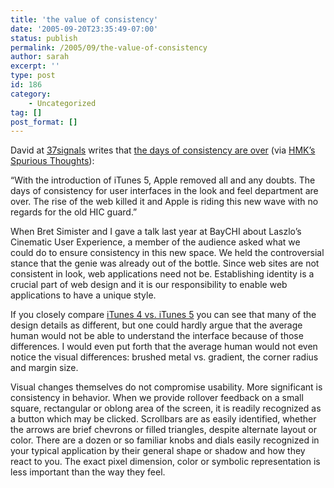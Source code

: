 ```yaml
---
title: 'the value of consistency'
date: '2005-09-20T23:35:49-07:00'
status: publish
permalink: /2005/09/the-value-of-consistency
author: sarah
excerpt: ''
type: post
id: 186
category:
    - Uncategorized
tag: []
post_format: []
---
```

David at [37signals](http://37signals.com) writes that [the days of consistency are over](http://37signals.com/svn/archives2/the_days_of_consistency_are_over.php) (via [HMK’s Spurious Thoughts](http://www.extragroup.de/weblog/hmk/archives/002238.html)):

“With the introduction of iTunes 5, Apple removed all and any doubts. The days of consistency for user interfaces in the look and feel department are over. The rise of the web killed it and Apple is riding this new wave with no regards for the old HIC guard.”

When Bret Simister and I gave a talk last year at BayCHI about Laszlo’s Cinematic User Experience, a member of the audience asked what we could do to ensure consistency in this new space. We held the controversial stance that the genie was already out of the bottle. Since web sites are not consistent in look, web applications need not be. Establishing identity is a crucial part of web design and it is our responsibility to enable web applications to have a unique style.

If you closely compare [iTunes 4 vs. iTunes 5](http://www.beadesigngroup.com/blog/archives/2005/09/itunes_4_vs_itunes_5_1.html) you can see that many of the design details as different, but one could hardly argue that the average human would not be able to understand the interface because of those differences. I would even put forth that the average human would not even notice the visual differences: brushed metal vs. gradient, the corner radius and margin size.

Visual changes themselves do not compromise usability. More significant is consistency in behavior. When we provide rollover feedback on a small square, rectangular or oblong area of the screen, it is readily recognized as a button which may be clicked. Scrollbars are as easily identified, whether the arrows are brief chevrons or filled triangles, despite alternate layout or color. There are a dozen or so familiar knobs and dials easily recognized in your typical application by their general shape or shadow and how they react to you. The exact pixel dimension, color or symbolic representation is less important than the way they feel.